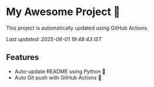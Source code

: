 # My Awesome Project 🚀

This project is automatically updated using GitHub Actions.

_Last updated: 2025-06-01 19:48:43 IST_

## Features
- Auto-update README using Python 🐍
- Auto Git push with GitHub Actions 🤖
